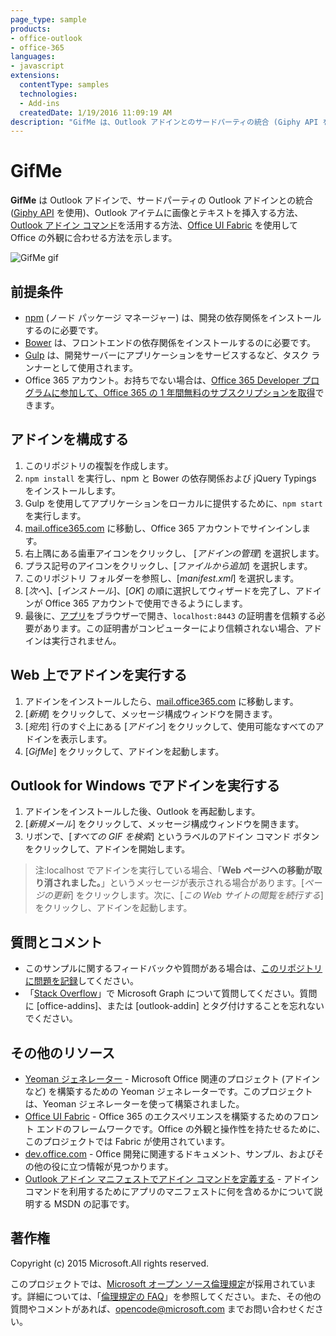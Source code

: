 ```yaml
---
page_type: sample
products:
- office-outlook
- office-365
languages:
- javascript
extensions:
  contentType: samples
  technologies:
  - Add-ins
  createdDate: 1/19/2016 11:09:19 AM
description: "GifMe は、Outlook アドインとのサードパーティの統合 (Giphy API を使用) を示す Outlook アドインです。"
---
```


# GifMe

**GifMe** は Outlook アドインで、サードパーティの Outlook アドインとの統合 ([Giphy API](https://github.com/giphy/GiphyAPI) を使用)、Outlook アイテムに画像とテキストを挿入する方法、[Outlook アドイン コマンド](https://msdn.microsoft.com/library/office/mt267546.aspx)を活用する方法、[Office UI Fabric](http://dev.office.com/fabric) を使用して Office の外観に合わせる方法を示します。

![GifMe gif](/readme_assets/demo.gif)

## 前提条件
* [npm](https://www.npmjs.com/) (ノード パッケージ マネージャー) は、開発の依存関係をインストールするのに必要です。
* [Bower](http://bower.io/) は、フロントエンドの依存関係をインストールするのに必要です。 
* [Gulp](http://gulpjs.com/) は、開発サーバーにアプリケーションをサービスするなど、タスク ランナーとして使用されます。
* Office 365 アカウント。お持ちでない場合は、[Office 365 Developer プログラムに参加して、Office 365 の 1 年間無料のサブスクリプションを取得](https://aka.ms/devprogramsignup)できます。

## アドインを構成する
1. このリポジトリの複製を作成します。
2. `npm install` を実行し、npm と Bower の依存関係および jQuery Typings をインストールします。
3. Gulp を使用してアプリケーションをローカルに提供するために、`npm start` を実行します。
4. [mail.office365.com](http://mail.office365.com) に移動し、Office 365 アカウントでサインインします。
5. 右上隅にある歯車アイコンをクリックし、 [*アドインの管理*] を選択します。
6. プラス記号のアイコンをクリックし、[*ファイルから追加*] を選択します。
7. このリポジトリ フォルダーを参照し、[*manifest.xml*] を選択します。
8. [*次へ*]、[*インストール*]、[*OK*] の順に選択してウィザードを完了し、アドインが Office 365 アカウントで使用できるようにします。
9. 最後に、[アプリ](https://localhost:8443/appcompose/home/home.html)をブラウザーで開き、`localhost:8443` の証明書を信頼する必要があります。この証明書がコンピューターにより信頼されない場合、アドインは実行されません。

## Web 上でアドインを実行する
1. アドインをインストールしたら、[mail.office365.com](mail.office365.com) に移動します。 
2. [*新規*] をクリックして、メッセージ構成ウィンドウを開きます。
3. [*宛先*] 行のすぐ上にある [*アドイン*] をクリックして、使用可能なすべてのアドインを表示します。
4. [*GifMe*] をクリックして、アドインを起動します。

## Outlook for Windows でアドインを実行する
1. アドインをインストールした後、Outlook を再起動します。 
2. [*新規メール*] をクリックして、メッセージ構成ウィンドウを開きます。
3. リボンで、[*すべての GIF を検索*] というラベルのアドイン コマンド ボタンをクリックして、アドインを開始します。

  > 注:localhost でアドインを実行している場合、「**Web ページへの移動が取り消されました。**」というメッセージが表示される場合があります。[*ページの更新*] をクリックします。次に、[*この Web サイトの閲覧を続行する*] をクリックし、アドインを起動します。

## 質問とコメント
* このサンプルに関するフィードバックや質問がある場合は、[このリポジトリに問題を記録](https://github.com/OfficeDev/Outlook-Add-in-GifMe/issues)してください。
* 「[Stack Overflow](http://stackoverflow.com/questions/tagged/office-addins)」で Microsoft Graph について質問してください。質問に [office-addins]、または [outlook-addin] とタグ付けすることを忘れないでください。

## その他のリソース
* [Yeoman ジェネレーター](https://github.com/OfficeDev/generator-office) - Microsoft Office 関連のプロジェクト (アドインなど) を構築するための Yeoman ジェネレーターです。このプロジェクトは、Yeoman ジェネレーターを使って構築されました。
* [Office UI Fabric](https://github.com/OfficeDev/Office-UI-Fabric/) - Office 365 のエクスペリエンスを構築するためのフロント エンドのフレームワークです。Office の外観と操作性を持たせるために、このプロジェクトでは Fabric が使用されています。 
* [dev.office.com](http://dev.office.com) - Office 開発に関連するドキュメント、サンプル、およびその他の役に立つ情報が見つかります。
* [Outlook アドイン マニフェストでアドイン コマンドを定義する](https://msdn.microsoft.com/library/office/mt267547.aspx) - アドイン コマンドを利用するためにアプリのマニフェストに何を含めるかについて説明する MSDN の記事です。

## 著作権
Copyright (c) 2015 Microsoft.All rights reserved.

このプロジェクトでは、[Microsoft オープン ソース倫理規定](https://opensource.microsoft.com/codeofconduct/)が採用されています。詳細については、「[倫理規定の FAQ](https://opensource.microsoft.com/codeofconduct/faq/)」を参照してください。また、その他の質問やコメントがあれば、[opencode@microsoft.com](mailto:opencode@microsoft.com) までお問い合わせください。
